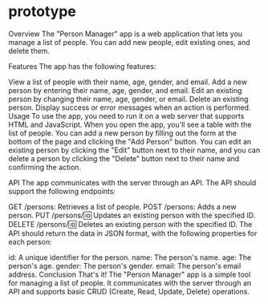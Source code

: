 # prototype
Overview
The "Person Manager" app is a web application that lets you manage a list of people. You can add new people, edit existing ones, and delete them.

Features
The app has the following features:

View a list of people with their name, age, gender, and email.
Add a new person by entering their name, age, gender, and email.
Edit an existing person by changing their name, age, gender, or email.
Delete an existing person.
Display success or error messages when an action is performed.
Usage
To use the app, you need to run it on a web server that supports HTML and JavaScript. When you open the app, you'll see a table with the list of people. You can add a new person by filling out the form at the bottom of the page and clicking the "Add Person" button. You can edit an existing person by clicking the "Edit" button next to their name, and you can delete a person by clicking the "Delete" button next to their name and confirming the action.

API
The app communicates with the server through an API. The API should support the following endpoints:

GET /persons: Retrieves a list of people.
POST /persons: Adds a new person.
PUT /persons/:id: Updates an existing person with the specified ID.
DELETE /persons/:id: Deletes an existing person with the specified ID.
The API should return the data in JSON format, with the following properties for each person:

id: A unique identifier for the person.
name: The person's name.
age: The person's age.
gender: The person's gender.
email: The person's email address.
Conclusion
That's it! The "Person Manager" app is a simple tool for managing a list of people. It communicates with the server through an API and supports basic CRUD (Create, Read, Update, Delete) operations.
